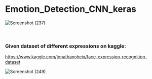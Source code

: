 # Emotion_Detection_CNN_keras


![Screenshot (237)](https://user-images.githubusercontent.com/56837137/129614646-5261538f-e67e-45ef-969d-91cce64fc103.png)
<br>
<br>
<br>
### Given dataset of different expressions on kaggle:
https://www.kaggle.com/jonathanoheix/face-expression-recognition-dataset

![Screenshot (249)](https://user-images.githubusercontent.com/56837137/130905699-4461f2d1-6471-43b6-bef6-eac13b8b1d34.png)
<br>
